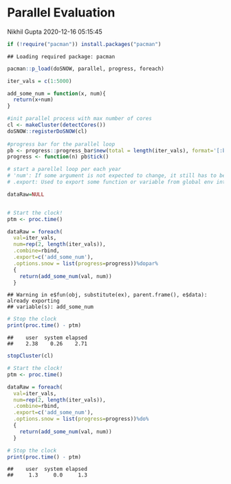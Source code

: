 Parallel Evaluation
================
Nikhil Gupta
2020-12-16 05:15:45

``` r
if (!require("pacman")) install.packages("pacman")
```

    ## Loading required package: pacman

``` r
pacman::p_load(doSNOW, parallel, progress, foreach)
```

``` r
iter_vals = c(1:5000)
```

``` r
add_some_num = function(x, num){
  return(x+num)
}
```

``` r
#init parallel process with max number of cores
cl <- makeCluster(detectCores())
doSNOW::registerDoSNOW(cl)
    
#progress bar for the parallel loop
pb <- progress::progress_bar$new(total = length(iter_vals), format='[:bar] :percent :eta')
progress <- function(n) pb$tick()
```

``` r
# start a parellel loop per each year
# 'num': If some argument is not expected to change, it still has to be repeated the same number of times.
# .export: Used to export some function or variable from global env into foreah env

dataRaw=NULL


# Start the clock!
ptm <- proc.time()

dataRaw = foreach(
  val=iter_vals,
  num=rep(2, length(iter_vals)), 
  .combine=rbind,
  .export=c('add_some_num'),
  .options.snow = list(progress=progress))%dopar%
  {
    return(add_some_num(val, num))
  }
```

    ## Warning in e$fun(obj, substitute(ex), parent.frame(), e$data): already exporting
    ## variable(s): add_some_num

``` r
# Stop the clock
print(proc.time() - ptm)
```

    ##    user  system elapsed 
    ##    2.38    0.26    2.71

``` r
stopCluster(cl)
```

``` r
# Start the clock!
ptm <- proc.time()

dataRaw = foreach(
  val=iter_vals,
  num=rep(2, length(iter_vals)), 
  .combine=rbind,
  .export=c('add_some_num'),
  .options.snow = list(progress=progress))%do%
  {
    return(add_some_num(val, num))
  }

# Stop the clock
print(proc.time() - ptm)
```

    ##    user  system elapsed 
    ##     1.3     0.0     1.3
